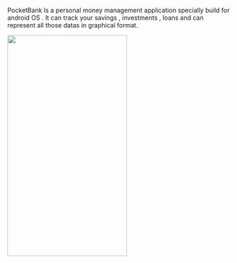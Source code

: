 PocketBank Is a personal money management application specially build for android OS . It can track your savings , investments , loans and can represent all those datas in graphical format.

<img src="https://user-images.githubusercontent.com/79393396/174012138-36657da8-2942-404d-95f4-09fb53dccc79.jpg" width="270" height="500">
